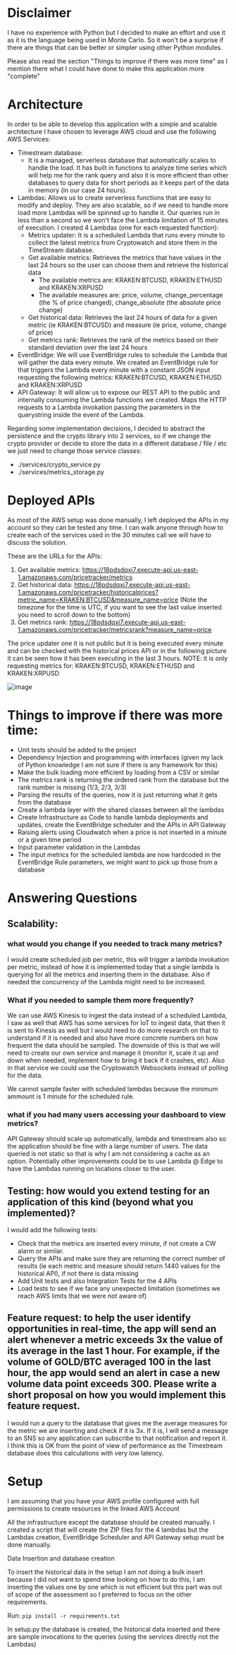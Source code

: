 # Disclaimer

I have no experience with Python but I decided to make an effort and use it as it is the language being used in Monte Carlo. So it won't be a surprise if there are things that can be better or simpler using other Python modules.

Please also read the section "Things to improve if there was more time" as I mention there what I could have done to make this application more "complete"

# Architecture

In order to be able to develop this application with a simple and scalable architecture I have chosen to leverage AWS cloud and use the following AWS Services:
+ Timestream database: 
    + It is a managed, serverless database that automatically scales to handle the load. It has built in functions to analyze time series which will help me for the rank query and also it is more efficient than other databases to query data for short periods as it keeps part of the data in memory (in our case 24 hours).
+ Lambdas: Allows us to create serverless functions that are easy to modify and deploy. They are also scalable, so if we need to handle more load more Lambdas will be spinned up to handle it. Our queries run in less than a second so we won't face the Lambda limitation of 15 minutes of execution. I created 4 Lambdas (one for each requested function):
    + Metrics updater: It is a scheduled Lambda that runs every minute to collect the latest metrics from Cryptowatch and store them in the TimeStream database.
    + Get available metrics: Retrieves the metrics that have values in the last 24 hours so the user can choose them and retrieve the historical data
        + The available metrics are: KRAKEN:BTCUSD, KRAKEN:ETHUSD and KRAKEN:XRPUSD
        + The available measures are: price, volume, change_percentage (the % of price changed), change_absolute (the absolute price change)
    + Get historical data: Retrieves the last 24 hours of data for a given metric (ie KRAKEN:BTCUSD) and measure (ie price, volume, change of price)
    + Get metrics rank: Retrieves the rank of the metrics based on their standard deviation over the last 24 hours
+ EventBridge: We will use EventBridge rules to schedule the Lambda that will gather the data every minute. We created an EventBridge rule for that triggers the Lambda every minute with a constant JSON input requesting the following metrics: KRAKEN:BTCUSD, KRAKEN:ETHUSD and KRAKEN:XRPUSD 
+ API Gateway: It will allow us to expose our REST API to the public and internally consuming the Lambda functions we created. Maps the HTTP requests to a Lambda invokation passing the parameters in the querystring inside the event of the Lambda. 

Regarding some implementation decisions, I decided to abstract the persistence and the crypto library into 2 services, so if we change the crypto provider or decide to store the data in a different database / file / etc we just need to change those service classes:
+ ./services/crypto_service.py
+ ./services/metrics_storage.py

# Deployed APIs

As most of the AWS setup was done manually, I left deployed the APIs in my account so they can be tested any time. I can walk anyone through how to create each of the services used in the 30 minutes call we will have to discuss the solution.

These are the URLs for the APIs:
1) Get available metrics: https://18pdsdqxi7.execute-api.us-east-1.amazonaws.com/pricetracker/metrics
2) Get historical data: https://18pdsdqxi7.execute-api.us-east-1.amazonaws.com/pricetracker/historicalprices?metric_name=KRAKEN:BTCUSD&measure_name=price (Note the timezone for the time is UTC, if you want to see the last value inserted you need to scroll down to the bottom)
3) Get metrics rank: https://18pdsdqxi7.execute-api.us-east-1.amazonaws.com/pricetracker/metricsrank?measure_name=price

The price updater one it is not public but it is being executed every minute and can be checked with the historical prices API or in the following picture it can be seen how it has been executing in the last 3 hours. NOTE: it is only requesting metrics for: KRAKEN:BTCUSD, KRAKEN:ETHUSD and KRAKEN:XRPUSD

![image](https://user-images.githubusercontent.com/4431460/184548318-f3775dfc-2ad4-4150-93ce-c8c01b778160.png)


# Things to improve if there was more time:

+ Unit tests should be added to the project
+ Dependency Injection and programming with interfaces (given my lack of Python knowledge I am not sure if there is any framework for this)
+ Make the bulk loading more efficient by loading from a CSV or similar
+ The metrics rank is returning the ordered rank from the database but the rank number is missing (1/3, 2/3, 3/3)
+ Parsing the results of the queries, now it is just returning what it gets from the database
+ Create a lambda layer with the shared classes between all the lambdas
+ Create Infrastructure as Code to handle lambda deployments and updates, create the EventBridge scheduler and the APIs in API Gateway
+ Raising alerts using Cloudwatch when a price is not inserted in a minute or a given time period
+ Input parameter validation in the Lambdas
+ The input metrics for the scheduled lambda are now hardcoded in the EventBridge Rule parameters, we might want to pick up those from a database

# Answering Questions

## Scalability: 

### what would you change if you needed to track many metrics? 

I would create scheduled job per metric, this will trigger a lambda invokation per metric, instead of how it is implemented today that a single lambda is querying for all the metrics and inserting them in the database. Also if needed the concurrency of the Lambda might need to be increased.

### What if you needed to sample them more frequently? 

We can use AWS Kinesis to ingest the data instead of a scheduled Lambda, I saw as well that AWS has some services for IoT to ingest data, that then it is sent to Kinesis as well but I would need to do more research on that to understand if it is needed and also have more concrete numbers on how frequent the data should be sampled. The downside of this is that we will need to create our own service and manage it (monitor it, scale it up and down when needed, implement how to bring it back if it crashes, etc). Also in that service we could use the Cryptowatch Websockets instead of polling for the data.

We cannot sample faster with scheduled lambdas because the minimum ammount is 1 minute for the scheduled rule.

### what if you had many users accessing your dashboard to view metrics?

API Gateway should scale up automatically, lambda and timestream also so the application should be fine with a large number of users. The data queried is not static so that is why I am not considering a cache as an option. Potentially other improvements could be to use Lambda @ Edge to have the Lambdas running on locations closer to the user.

## Testing: how would you extend testing for an application of this kind (beyond what you implemented)?

I would add the following tests:
+ Check that the metrics are inserted every minute, if not create a CW alarm or similar.
+ Query the APIs and make sure they are returning the correct number of results (ie each metric and measure should return 1440 values for the historical API), if not there is data missing
+ Add Unit tests and also Integration Tests for the 4 APIs
+ Load tests to see if we face any unexpected limitation (sometimes we reach AWS limits that we were not aware of)

## Feature request: to help the user identify opportunities in real-time, the app will send an alert whenever a metric exceeds 3x the value of its average in the last 1 hour. For example, if the volume of GOLD/BTC averaged 100 in the last hour, the app would send an alert in case a new volume data point exceeds 300. Please write a short proposal on how you would implement this feature request.

I would run a query to the database that gives me the average measures for the metric we are inserting and check if it is 3x. If it is, I will send a message to an SNS so any application can subscribe to that notification and report it. I think this is OK from the point of view of performance as the Timestream database does this calculations with very low latency.

# Setup

I am assuming that you have your AWS profile configured with full permissions to create resources in the linked AWS Account

All the infrastructure except the database should be created manually. I created a script that will create the ZIP files for the 4 lambdas but the Lambdas creation, EventBridge Scheduler and API Gateway setup must be done manually.

Data Insertion and database creation

To insert the historical data in the setup I am not doing a bulk insert because I did not want to spend time looking on how to do this, I am inserting the values one by one which is not efficient but this part was out of scope of the assessment so I preferred to focus on the other requirements.

Run: `pip install -r requirements.txt`

In setup.py the database is created, the historical data inserted and there are sample invocations to the queries (using the services directly not the Lambdas)

